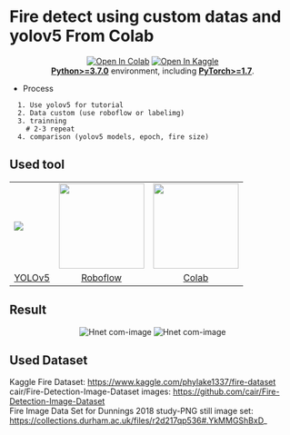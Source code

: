 # Fire detect using custom datas and yolov5 From Colab
<div align="center">
  
<a href="https://colab.research.google.com/github/ultralytics/yolov5/blob/master/tutorial.ipynb"><img src="https://colab.research.google.com/assets/colab-badge.svg" alt="Open In Colab"></a>
<a href="https://www.kaggle.com/ultralytics/yolov5"><img src="https://kaggle.com/static/images/open-in-kaggle.svg" alt="Open In Kaggle"></a><br>
[**Python>=3.7.0**](https://www.python.org/) environment, including
[**PyTorch>=1.7**](https://pytorch.org/get-started/locally/).
  
</div>

- Process</br>
```
  1. Use yolov5 for tutorial
  2. Data custom (use roboflow or labelimg)
  3. trainning
    # 2-3 repeat
  4. comparison (yolov5 models, epoch, fire size)
```
## Used tool
<div align="center">
<table>
  <tr>
    <td>
      <img src="https://user-images.githubusercontent.com/54761791/161771200-8dabcba3-c09f-4311-a75c-55179a05cde0.png" />
    </td>
    <td>
      <img src="https://user-images.githubusercontent.com/54761791/161767737-e51233b9-232b-42e2-b0fc-6c02340f29c2.jpg" width="150" height="150"/>
    </td>
    <td>
      <img src="https://user-images.githubusercontent.com/54761791/161767484-6b17a39d-b6bf-416a-9b79-b14f49c00187.png" width="150" height="150"/>
    </td>
  </tr>
  <tr>
    <td align="center">
      <a href="https://github.com/ultralytics/yolov5">YOLOv5</a>
    </td>
    <td align="center">
      <a href="https://roboflow.com/">Roboflow</a>
    </td>
    <td align="center">
      <a href="https://colab.research.google.com/?utm_source=scs-index">Colab</a>
    </td>
  </tr>
</table>
</div>


## Result
<div align="center">

![Hnet com-image](https://user-images.githubusercontent.com/54761791/161439236-73a6c044-75f6-462e-8dde-cdaef96fc75c.gif)
![Hnet com-image](https://user-images.githubusercontent.com/54761791/161438769-097e2fea-6f0a-4494-b4dc-e8cba4541bba.gif)
  
</div>


## Used Dataset
Kaggle Fire Dataset: https://www.kaggle.com/phylake1337/fire-dataset </br>
cair/Fire-Detection-Image-Dataset images: https://github.com/cair/Fire-Detection-Image-Dataset</br>
Fire Image Data Set for Dunnings 2018 study-PNG still image set: https://collections.durham.ac.uk/files/r2d217qp536#.YkMMGShBxD_ </br>
